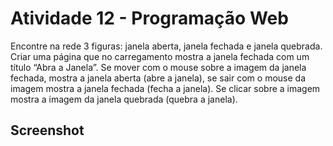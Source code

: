 # Atividade 12 - Programação Web

Encontre na rede 3 figuras: janela aberta, janela fechada e janela quebrada. Criar uma página que no carregamento mostra a janela fechada com um título “Abra a Janela”. Se mover com o mouse sobre a imagem da janela fechada, mostra a janela aberta (abre a janela), se sair com o mouse da imagem mostra a janela fechada (fecha a janela). Se clicar sobre a imagem mostra a imagem da janela quebrada (quebra a janela).



## Screenshot



